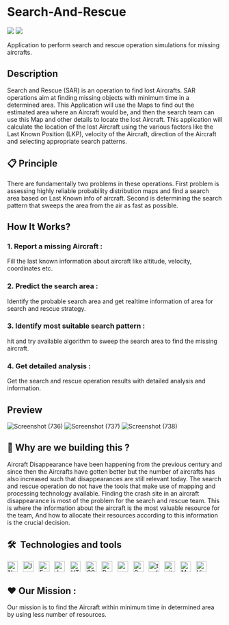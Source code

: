 

# Search-And-Rescue
![](https://img.shields.io/badge/language-javascript-brightgreen.svg)
![](https://img.shields.io/badge/npm-v4.17.1-blue.svg)


Application to perform search and rescue operation simulations for missing aircrafts.

## Description

Search and Rescue (SAR) is an operation to find lost Aircrafts. SAR operations aim at finding missing objects with minimum time in a determined area.
This Application will use the Maps to find out the estimated area where an Aircraft would be, and then the search team can use this Map and other details to locate the lost Aircraft.
This application will calculate the location of the lost Aircraft using the various factors like the Last Known Position (LKP), velocity of the Aircraft, direction of the Aircraft and selecting appropriate search patterns.


## 📋 Principle
There are fundamentally two problems in these operations. 
First problem is assessing highly reliable probability distribution maps and find a search area based on Last Known info of aircraft.
Second is determining the search pattern that sweeps the area from the air as fast as possible.

## How It Works?

### 1. Report a missing Aircraft : 
Fill the last known information about aircraft like altitude, velocity, coordinates etc.

### 2. Predict the search area :
Identify the probable search area and get realtime information of area for search and rescue strategy.

### 3. Identify most suitable search pattern :
hit and try available algorithm to sweep the search area to find the missing aircraft. 

### 4. Get detailed analysis :
Get the search and rescue operation results with detailed analysis and information.

## Preview

![Screenshot (736)](https://user-images.githubusercontent.com/44896376/120094701-99a8a980-c13f-11eb-8909-ba7ec4a53b5f.png)
![Screenshot (737)](https://user-images.githubusercontent.com/44896376/120094718-b9d86880-c13f-11eb-98f3-ad0e382bef24.png)
![Screenshot (738)](https://user-images.githubusercontent.com/44896376/120094719-bb099580-c13f-11eb-8dd4-c0100626d5c9.png)

## 🎯  Why are we building this ?
Aircraft Disappearance have been happening from the previous century and since then the Aircrafts have gotten better but the number of aircrafts has also increased such that disappearances are still relevant today. The search and rescue operation do not have the tools that make use of mapping and processing technology available.
Finding the crash site in an aircraft disappearance is most of the problem for the search and rescue team. This is where the information about the aircraft is the most valuable resource for the team, And how to allocate their resources according to this information is the crucial decision.

## 🛠  Technologies and tools
<p>
<img src="https://img.shields.io/badge/Node.js-282C34?logo=node.js&logoColor=339933" alt="Node.js logo" title="Node.js" height="25" />
&nbsp;
  <img src="https://img.shields.io/badge/leaflet-282C34?logo=leaflet&logoColor=339933" alt="leaflet logo" title="leaflet" height="25" />
&nbsp;
<img src="https://img.shields.io/badge/Express-282C34?logo=express&logoColor=FFFFFF" alt="Express.js logo" title="Express.js" height="25" />
  &nbsp;
<img src="https://img.shields.io/badge/JavaScript-282C34?logo=javascript&logoColor=F7DF1E" alt="JavaScript logo" title="JavaScript" height="25" />
&nbsp;
<img src="https://img.shields.io/badge/HTML5-282C34?logo=html5&logoColor=E34F26" alt="HTML5 logo" title="HTML5" height="25" />
&nbsp;
<img src="https://img.shields.io/badge/CSS3-282C34?logo=css3&logoColor=1572B6" alt="CSS3 logo" title="CSS3" height="25" />
&nbsp;
<img src="https://img.shields.io/badge/React-282C34?logo=react&logoColor=61DAFB" alt="React logo" title="React.js / React Native" height="25" />
  &nbsp;
  <img src="https://img.shields.io/badge/osmtogeojson-282C34?logo=osmtogeojson&logoColor=339933" alt="osmtogeojson logo" title="osmtogeojson" height="25" />
&nbsp;
  <img src="https://img.shields.io/badge/OpenStreetMaps-282C34?logo=OpenStreetMaps&logoColor=339933" alt="OpenStreetMaps logo" title="OpenStreetMaps" height="25" />
&nbsp;
  <img src="https://img.shields.io/badge/turf-282C34?logo=turf&logoColor=339933" alt="turf logo" title="turf" height="25" />
&nbsp;
  <img src="https://img.shields.io/badge/git-282C34?logo=git&logoColor=F05032" alt="git logo" title="git" height="25" />
&nbsp;
  <img src="https://img.shields.io/badge/MongoDB-282C34?logo=mongodb&logoColor=47A248" alt="MongoDB logo" title="MongoDB" height="25" />
&nbsp;
<img src="https://img.shields.io/badge/VS%20Code-282C34?logo=visual-studio-code&logoColor=007ACC" alt="Visual Studio Code logo" title="Visual Studio Code" height="25" />
</p>

## ❤ Our Mission :  
Our mission is to find the Aircraft within minimum time in determined area by using less number of resources.
